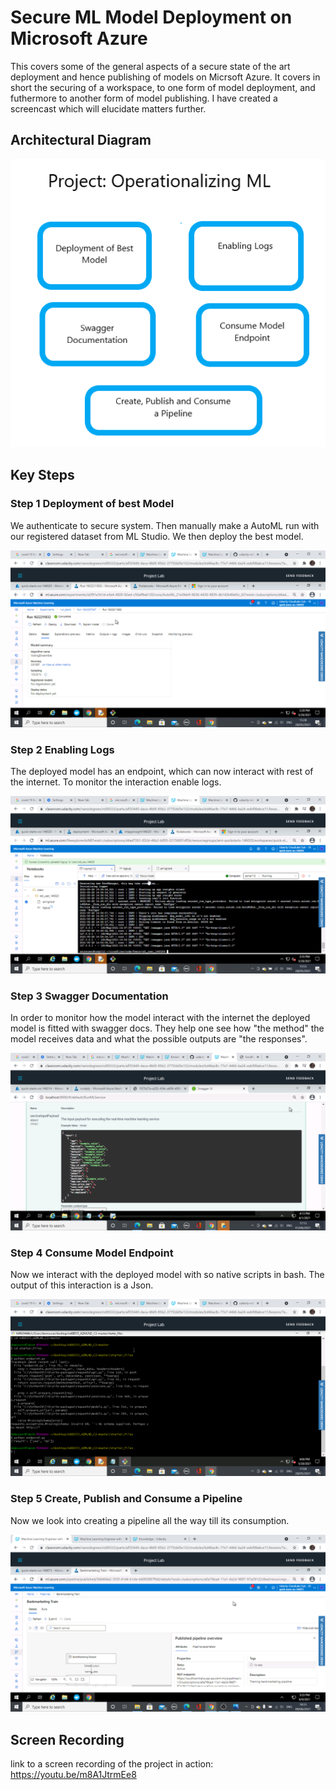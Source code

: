 


# Secure ML Model Deployment on Microsoft Azure

This covers some of the general aspects of a secure state of the art deployment and hence publishing of models on Micrsoft Azure. It covers in short the securing of a workspace, to one form of model deployment, and futhermore to another form of model publishing. I have created a screencast which will elucidate matters further.   


## Architectural Diagram
 

![](forpub/MLOp.png)

## Key Steps


### Step 1 Deployment of best Model
We authenticate to secure system. Then manually make a AutoML run with our registered dataset from ML Studio. We then deploy the best model.

![](forpub/bstmdl.png)

### Step 2 Enabling Logs
The deployed model has an endpoint, which can now interact with rest of the internet. To monitor the interaction enable logs.

![](forpub/enbldlogs.png)

### Step 3 Swagger Documentation
In order to monitor how the model interact with the internet the deployed model is fitted with swagger docs. They help one see how "the method" the model receives data and what the possible outputs are "the responses". 

![](forpub/swgmethod.png)

### Step 4 Consume Model Endpoint
Now we interact with the deployed model with so native scripts in bash. The output of this interaction is a Json.

![](forpub/jsonlogs.png)

### Step 5 Create, Publish and Consume a Pipeline
Now we look into creating a pipeline all the way till its consumption.

![](forpub/published.png)

## Screen Recording
link to a screen recording of the project in action: https://youtu.be/m8A1JtrmEe8

